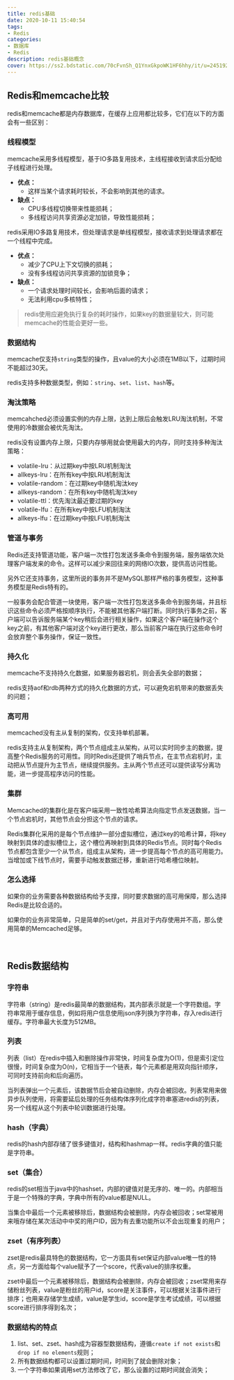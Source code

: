 ```yaml
---
title: redis基础
date: 2020-10-11 15:40:54
tags:
- Redis
categories:
- 数据库
- Redis
description: redis基础概念
cover: https://ss2.bdstatic.com/70cFvnSh_Q1YnxGkpoWK1HF6hhy/it/u=2451921005,155161323&fm=26&gp=0.jpg
---
```




## Redis和memcache比较

redis和memcache都是内存数据库，在缓存上应用都比较多，它们在以下的方面会有一些区别：



### 线程模型

memcache采用多线程模型，基于IO多路复用技术，主线程接收到请求后分配给子线程进行处理。

- **优点：**
  - 这样当某个请求耗时较长，不会影响到其他的请求。
- **缺点：**
  - CPU多线程切换带来性能损耗；
  - 多线程访问共享资源必定加锁，导致性能损耗；



redis采用IO多路复用技术，但处理请求是单线程模型，接收请求到处理请求都在一个线程中完成。

- **优点：**
  - 减少了CPU上下文切换的损耗；
  - 没有多线程访问共享资源的加锁竞争；
- **缺点：**
  - 一个请求处理时间较长，会影响后面的请求；
  - 无法利用cpu多核特性；



> redis使用应避免执行复杂的耗时操作，如果key的数据量较大，则可能memcache的性能会更好一些。



### 数据结构

memcache仅支持`string`类型的操作，且value的大小必须在1MB以下，过期时间不能超过30天。



redis支持多种数据类型，例如：`string`、`set`、`list`、`hash`等。





### 淘汰策略

memcahched必须设置实例的内存上限，达到上限后会触发LRU淘汰机制，不常使用的冷数据会被优先淘汰。



redis没有设置内存上限，只要内存够用就会使用最大的内存，同时支持多种淘汰策略：

- volatile-lru：从过期key中按LRU机制淘汰
- allkeys-lru：在所有key中按LRU机制淘汰
- volatile-random：在过期key中随机淘汰key
- allkeys-random：在所有key中随机淘汰key
- volatile-ttl：优先淘汰最近要过期的key
- volatile-lfu：在所有key中按LFU机制淘汰
- allkeys-lfu：在过期key中按LFU机制淘汰



### 管道与事务

Redis还支持管道功能，客户端一次性打包发送多条命令到服务端，服务端依次处理客户端发来的命令。这样可以减少来回往来的网络IO次数，提供高访问性能。

另外它还支持事务，这里所说的事务并不是MySQL那样严格的事务模型，这种事务模型是Redis特有的。

一般事务会配合管道一块使用，客户端一次性打包发送多条命令到服务端，并且标识这些命令必须严格按顺序执行，不能被其他客户端打断。同时执行事务之前，客户端可以告诉服务端某个key稍后会进行相关操作，如果这个客户端在操作这个key之前，有其他客户端对这个key进行更改，那么当前客户端在执行这些命令时会放弃整个事务操作，保证一致性。



### 持久化

memcache不支持持久化数据，如果服务器宕机，则会丢失全部的数据；



redis支持aof和rdb两种方式的持久化数据的方式，可以避免宕机带来的数据丢失的问题；



### 高可用

memcached没有主从复制的架构，仅支持单机部署。



redis支持主从复制架构，两个节点组成主从架构，从可以实时同步主的数据，提高整个Redis服务的可用性。同时Redis还提供了哨兵节点，在主节点宕机时，主动把从节点提升为主节点，继续提供服务。主从两个节点还可以提供读写分离功能，进一步提高程序访问的性能。



### 集群

Memcached的集群化是在客户端采用一致性哈希算法向指定节点发送数据，当一个节点宕机时，其他节点会分担这个节点的请求。



Redis集群化采用的是每个节点维护一部分虚拟槽位，通过key的哈希计算，将key映射到具体的虚拟槽位上，这个槽位再映射到具体的Redis节点。同时每个Redis节点都包含至少一个从节点，组成主从架构，进一步提高每个节点的高可用能力。当增加或下线节点时，需要手动触发数据迁移，重新进行哈希槽位映射。



### 怎么选择

如果你的业务需要各种数据结构给予支撑，同时要求数据的高可用保障，那么选择Redis是比较合适的。

如果你的业务非常简单，只是简单的set/get，并且对于内存使用并不高，那么使用简单的Memcached足够。



<br>



## Redis数据结构

### 字符串

字符串（string）是redis最简单的数据结构，其内部表示就是一个字符数组。字符串常用于缓存信息，例如将用户信息使用json序列换为字符串，存入redis进行缓存。字符串最大长度为512MB。



### 列表

列表（list）在redis中插入和删除操作非常快，时间复杂度为O(1)，但是索引定位很慢，时间复杂度为O(n)，它相当于一个链表，每个元素都是用双向指针顺序，可同时支持前向和后向遍历。



当列表弹出一个元素后，该数据节后会被自动删除，内存会被回收。列表常用来做异步队列使用，将需要延后处理的任务结构体序列化成字符串塞进redis的列表，另一个线程从这个列表中轮训数据进行处理。



### hash（字典）

redis的hash内部存储了很多键值对，结构和hashmap一样。redis字典的值只能是字符串。



### set（集合）

redis的set相当于java中的hashset，内部的键值对是无序的、唯一的。内部相当于是一个特殊的字典，字典中所有的value都是NULL。



当集合中最后一个元素被移除后，数据结构会被删除，内存会被回收；set常被用来哦存储在某次活动中中奖的用户ID，因为有去重功能所以不会出现重复的用户；



### zset（有序列表）

zset是redis最具特色的数据结构，它一方面具有set保证内部value唯一性的特点，另一方面给每个value赋予了一个score，代表value的排序权重。



zset中最后一个元素被移除后，数据结构会被删除，内存会被回收；zset常用来存储粉丝列表，value是粉丝的用户id，score是关注事件，可以根据关注事件进行排序；也用来存储学生成绩，value是学生id，score是学生考试成绩，可以根据score进行排序得到名次；



### 数据结构的特点

1. list、set、zset、hash成为容器型数据结构，遵循`create if not exists`和`drop if no elements`规则；
2. 所有数据结构都可以设置过期时间，时间到了就会删除对象；
3. 一个字符串如果调用set方法修改了它，那么设置的过期时间就会消失；